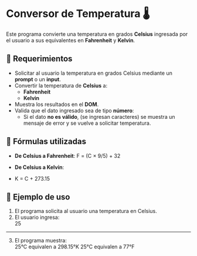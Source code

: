 # Conversor de Temperatura 🌡️

Este programa convierte una temperatura en grados **Celsius** ingresada por el usuario a sus equivalentes en **Fahrenheit** y **Kelvin**.

## 🚀 Requerimientos

- Solicitar al usuario la temperatura en grados Celsius mediante un **prompt** o un **input**.
- Convertir la temperatura de **Celsius** a:
  - **Fahrenheit**
  - **Kelvin**
- Muestra los resultados en el **DOM**.
- Valida que el dato ingresado sea de tipo **número**:
  - Si el dato **no es válido**, (se ingresan caracteres) se muestra un mensaje de error y se vuelve a solicitar temperatura.

## 📖 Fórmulas utilizadas

- **De Celsius a Fahrenheit**:
F = (C × 9/5) + 32

- **De Celsius a Kelvin**:
- K = C + 273.15

## 📝 Ejemplo de uso

1. El programa solicita al usuario una temperatura en Celsius.
2. El usuario ingresa:  
25
------------------------------------------------------------------
3. El programa muestra:  
25°C equivalen a 298.15°K
25°C equivalen a 77°F
